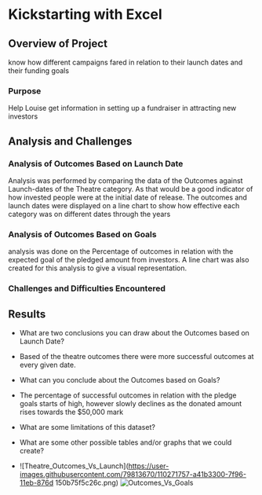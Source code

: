 # Kickstarting with Excel

## Overview of Project
know how different campaigns fared in relation to their launch dates and their funding goals

### Purpose
Help Louise get information in setting up a fundraiser in attracting new investors

## Analysis and Challenges

### Analysis of Outcomes Based on Launch Date
Analysis was performed by comparing the data of the Outcomes against Launch-dates of the Theatre category. As that would be a good indicator of how invested people were at the initial date of release. The outcomes and launch dates were displayed on a line chart to show how effective each category was on different dates through the years 

### Analysis of Outcomes Based on Goals
analysis was done on the Percentage of outcomes in relation with the expected goal of the pledged amount from investors. A line chart was also created for this analysis to give a visual representation.

### Challenges and Difficulties Encountered

## Results

- What are two conclusions you can draw about the Outcomes based on Launch Date?
- Based of the theatre outcomes there were more successful outcomes at every given date.

- What can you conclude about the Outcomes based on Goals?
- The percentage of successful outcomes in relation with the pledge goals starts of high, however slowly declines as the donated amount rises towards the $50,000 mark

- What are some limitations of this dataset?

- What are some other possible tables and/or graphs that we could create?
- ![Theatre_Outcomes_Vs_Launch](https://user-images.githubusercontent.com/79813670/110271757-a41b3300-7f96-11eb-876d 150b75f5c26c.png)
![Outcomes_Vs_Goals](https://user-images.githubusercontent.com/79813670/110271794-b5643f80-7f96-11eb-90e1-c0b800a12660.png)


